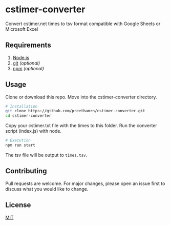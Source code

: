 # cstimer-converter

Convert cstimer.net times to tsv format compatible with Google Sheets or Microsoft Excel

## Requirements

1. [Node.js](https://nodejs.org/en/)
2. [git](https://git-scm.com/) *(optional)*
3. [npm](npmjs.com) *(optional)*

## Usage

Clone or download this repo. Move into the cstimer-converter directory.
```bash
# Installation
git clone https://github.com/preethamrn/cstimer-converter.git
cd cstimer-converter
```

Copy your cstimer.txt file with the times to this folder. Run the converter script (index.js) with node.
```bash
# Execution
npm run start
```

The tsv file will be output to `times.tsv`.

## Contributing
Pull requests are welcome. For major changes, please open an issue first to discuss what you would like to change.

## License
[MIT](https://choosealicense.com/licenses/mit/)